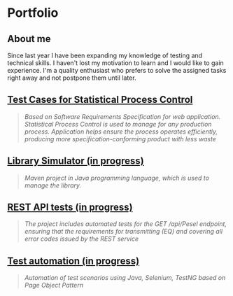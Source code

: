 # Portfolio
## About me
Since last year I have been expanding my knowledge of testing and technical skills. I haven't lost my motivation to learn and I would like to gain experience. I'm a quality enthusiast who prefers to solve the assigned tasks right away and not postpone them until later.


## [Test Cases for Statistical Process Control](https://drive.google.com/file/d/1UuBd6j9zmAqWEOTCTnm7ZSJqYeanwAT4/view?usp=sharing) 
> *Based on Software Requirements Specification for web application. Statistical Process Control is used to manage for any production process. Application helps ensure the process operates efficiently, producing more specification-conforming product with less waste*
## [Library Simulator (in progress)](https://gitlab.com/MichnaSylwia/project-library-simulator)
> *Maven project in Java programming language, which is used to manage the library.*
## [REST API tests (in progress)](https://link-url-here.org)
> *The project includes automated tests for the GET /api/Pesel endpoint, ensuring that the requirements for transmitting
(EQ) and covering all error codes issued by the REST service*
## [Test automation (in progress)](https://link-url-here.org)
> *Automation of test scenarios using Java, Selenium, TestNG based on Page Object Pattern*
